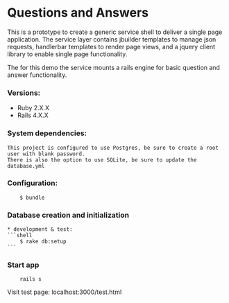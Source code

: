 # Questions and Answers

This is a prototype to create a generic service shell to deliver a single page application. The service layer contains jbuilder templates to manage json requests, handlerbar templates to render page views, and a jquery client library to enable single page functionality.

The for this demo the service mounts a rails engine for basic question and answer functionality.


### Versions:
* Ruby 2.X.X
* Rails 4.X.X

### System dependencies:
	This project is configured to use Postgres, be sure to create a root user with blank password.
	There is also the option to use SQLite, be sure to update the database.yml
 
### Configuration:

```shell
	$ bundle
```

### Database creation and initialization
	* development & test:
	```shell
		$ rake db:setup
	```

### Start app
```shell
	rails s
```
 Visit test page:
	localhost:3000/test.html